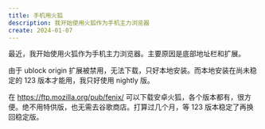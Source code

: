 ```yaml
---
title: 手机用火狐
description: 我开始使用火狐作为手机主力浏览器
create: 2024-01-07
---
```


最近，我开始使用火狐作为手机主力浏览器。主要原因是底部地址栏和扩展。

由于 ublock origin 扩展被禁用，无法下载，只好本地安装。而本地安装在尚未稳定的 123 版本才能用，我只好使用 nightly 版。

在 <https://ftp.mozilla.org/pub/fenix/> 可以下载安卓火狐，各个版本都有，很方便。绝不用特供版，也无需去谷歌商店。打算过几个月，等 123 版本稳定了再换回稳定版。
